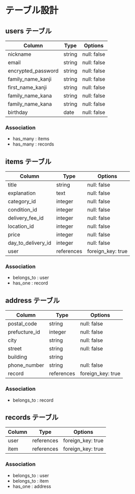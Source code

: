 # テーブル設計

## users テーブル

| Column             | Type     | Options     |
| ------------------ | -------- | ----------- |
| nickname           | string   | null: false |
| email              | string   | null: false |
| encrypted_password | string   | null: false |
| family_name_kanji  | string   | null: false |
| first_name_kanji   | string   | null: false |
| family_name_kana   | string   | null: false |
| family_name_kana   | string   | null: false |
| birthday           | date     | null: false |

### Association

- has_many : items
- has_many : records

## items テーブル

| Column             | Type       | Options           |
| -------------------| ---------- | ----------------- |
| title              | string     | null: false       |
| explanation        | text       | null: false       |
| category_id        | integer    | null: false       |
| condition_id       | integer    | null: false       |
| delivery_fee_id    | integer    | null: false       |
| location_id        | integer    | null: false       |
| price              | integer    | null: false       |
| day_to_delivery_id | integer    | null: false       |
| user               | references | foreign_key: true |

### Association

- belongs_to : user
- has_one    : record

## address テーブル

| Column        | Type       | Options           |
| --------------| ---------- | ----------------- |
| postal_code   | string     | null: false       |
| prefucture_id | integer    | null: false       |
| city          | string     | null: false       |
| street        | string     | null: false       |
| building      | string     |                   |
| phone_number  | string     | null: false       |
| record        | references | foreign_key: true |

### Association
- belongs_to : record

## records テーブル

| Column | Type       | Options           |
| ------ | ---------- | ----------------- |
| user   | references | foreign_key: true |
| item   | references | foreign_key: true |

### Association
- belongs_to : user
- belongs_to : item
- has_one    : address